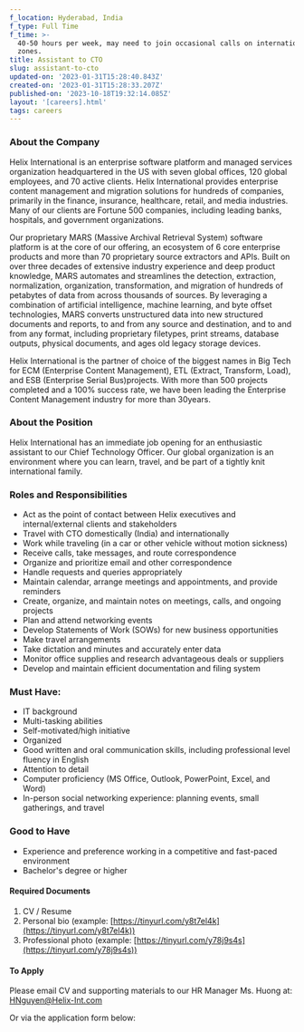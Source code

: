 ```yaml
---
f_location: Hyderabad, India
f_type: Full Time
f_time: >-
  40-50 hours per week, may need to join occasional calls on international time
  zones.
title: Assistant to CTO
slug: assistant-to-cto
updated-on: '2023-01-31T15:28:40.843Z'
created-on: '2023-01-31T15:28:33.207Z'
published-on: '2023-10-18T19:32:14.085Z'
layout: '[careers].html'
tags: careers
---
```


### **About the Company**

Helix International is an enterprise software platform and managed services organization headquartered in the US with seven global offices, 120 global employees, and 70 active clients. Helix International provides enterprise content management and migration solutions for hundreds of companies, primarily in the finance, insurance, healthcare, retail, and media industries. Many of our clients are Fortune 500 companies, including leading banks, hospitals, and government organizations.

Our proprietary MARS (Massive Archival Retrieval System) software platform is at the core of our offering, an ecosystem of 6 core enterprise products and more than 70 proprietary source extractors and APIs. Built on over three decades of extensive industry experience and deep product knowledge, MARS automates and streamlines the detection, extraction, normalization, organization, transformation, and migration of hundreds of petabytes of data from across thousands of sources. By leveraging a combination of artificial intelligence, machine learning, and byte offset technologies, MARS converts unstructured data into new structured documents and reports, to and from any source and destination, and to and from any format, including proprietary filetypes, print streams, database outputs, physical documents, and ages old legacy storage devices.

Helix International is the partner of choice of the biggest names in Big Tech for ECM (Enterprise Content Management), ETL (Extract, Transform, Load), and ESB (Enterprise Serial Bus)projects. With more than 500 projects completed and a 100% success rate, we have been leading the Enterprise Content Management industry for more than 30years.

### **About the Position**

Helix International has an immediate job opening for an enthusiastic assistant to our Chief Technology Officer. Our global organization is an environment where you can learn, travel, and be part of a tightly knit international family.

### **Roles and Responsibilities**

*   Act as the point of contact between Helix executives and internal/external clients and stakeholders
*   Travel with CTO domestically (India) and internationally
*   Work while traveling (in a car or other vehicle without motion sickness)
*   Receive calls, take messages, and route correspondence
*   Organize and prioritize email and other correspondence
*   Handle requests and queries appropriately
*   Maintain calendar, arrange meetings and appointments, and provide reminders
*   Create, organize, and maintain notes on meetings, calls, and ongoing projects
*   Plan and attend networking events
*   Develop Statements of Work (SOWs) for new business opportunities
*   Make travel arrangements
*   Take dictation and minutes and accurately enter data
*   Monitor office supplies and research advantageous deals or suppliers
*   Develop and maintain efficient documentation and filing system

### **Must Have:**

*   IT background
*   Multi-tasking abilities
*   Self-motivated/high initiative
*   Organized
*   Good written and oral communication skills, including professional level fluency in English
*   Attention to detail
*   Computer proficiency (MS Office, Outlook, PowerPoint, Excel, and Word)
*   In-person social networking experience: planning events, small gatherings, and travel

### **Good to Have**

*   Experience and preference working in a competitive and fast-paced environment
*   Bachelor's degree or higher

#### Required Documents

1.  CV / Resume
2.  Personal bio (example: [https://tinyurl.com/y8t7el4k](https://tinyurl.com/y8t7el4k))
3.  Professional photo (example: [https://tinyurl.com/y78j9s4s](https://tinyurl.com/y78j9s4s))

#### To Apply

Please email CV and supporting materials to our HR Manager Ms. Huong at: [HNguyen@Helix-Int.com](mailto:HNguyen@Helix-Int.com)

Or via the application form below:

